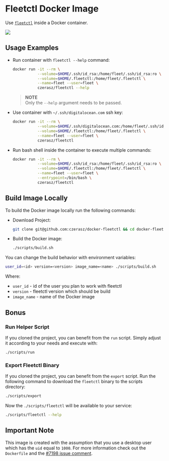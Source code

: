 # Fleetctl Docker Image

Use [`fleetctl`](https://github.com/coreos/fleet) inside a Docker container.

[![](https://badge.imagelayers.io/czerasz/fleetctl:latest.svg)](https://imagelayers.io/?images=czerasz/fleetctl:latest 'Get your own badge on imagelayers.io')

## Usage Examples

- Run container with `fleetctl --help` command:

  ```bash
  docker run -it --rm \
             --volume=$HOME/.ssh/id_rsa:/home/fleet/.ssh/id_rsa:ro \
             --volume=$HOME/.fleetctl:/home/fleet/.fleetctl \
             --name=fleet --user=fleet \
             czerasz/fleetctl --help
  ```

  > **NOTE**
  > <br/> Only the `--help` argument needs to be passed.

- Use container with `~/.ssh/digitalocean.com` ssh key:

  ```bash
  docker run -it --rm \
             --volume=$HOME/.ssh/digitalocean.com:/home/fleet/.ssh/id_rsa:ro \
             --volume=$HOME/.fleetctl:/home/fleet/.fleetctl \
             --name=fleet --user=fleet \
             czerasz/fleetctl
  ```

- Run bash shell inside the container to execute multiple commands:

  ```bash
  docker run -it --rm \
             --volume=$HOME/.ssh/id_rsa:/home/fleet/.ssh/id_rsa:ro \
             --volume=$HOME/.fleetctl:/home/fleet/.fleetctl \
             --name=fleet --user=fleet \
             --entrypoint=/bin/bash \
             czerasz/fleetctl
  ```

## Build Image Locally

To build the Docker image locally run the following commands:

- Download Project:

  ```bash
  git clone git@github.com:czerasz/docker-fleetctl && cd docker-fleetctl
  ```

- Build the Docker image:

  ```bash
  ./scripts/build.sh
  ```

You can change the build behavior with environment variables:

```bash
user_id=<id> version=<version> image_name=<name> ./scripts/build.sh
```

Where:

- `user_id`    - id of the user you plan to work with fleetctl
- `version`    - fleetctl version which should be build
- `image_name` - name of the Docker image

## Bonus

### Run Helper Script

If you cloned the project, you can benefit from the `run` script.
Simply adjust it according to your needs and execute with:

```bash
./scripts/run
```

### Export Fleetctl Binary

If you cloned the project, you can benefit from the `export` script.
Run the following command to download the `fleetctl` binary to the scripts directory:

```bash
./scripts/export
```

Now the `./scripts/fleetctl` will be available to your service:

```bash
./scripts/fleetctl --help
```

## Important Note

This image is created with the assumption that you use a desktop user which has the `uid` equal to `1000`.
For more information check out the `Dockerfile` and the [#7198 issue comment](https://github.com/docker/docker/issues/7198#issuecomment-159736577).

